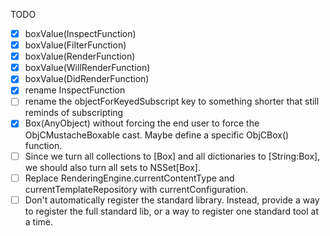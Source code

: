 TODO

- [X] boxValue(InspectFunction)
- [X] boxValue(FilterFunction)
- [X] boxValue(RenderFunction)
- [X] boxValue(WillRenderFunction)
- [X] boxValue(DidRenderFunction)
- [X] rename InspectFunction
- [ ] rename the objectForKeyedSubscript key to something shorter that still reminds of subscripting
- [X] Box(AnyObject) without forcing the end user to force the ObjCMustacheBoxable cast. Maybe define a specific ObjCBox() function.
- [ ] Since we turn all collections to [Box] and all dictionaries to [String:Box], we should also turn all sets to NSSet[Box].
- [ ] Replace RenderingEngine.currentContentType and currentTemplateRepository with currentConfiguration.
- [ ] Don't automatically register the standard library. Instead, provide a way to register the full standard lib, or a way to register one standard tool at a time.
